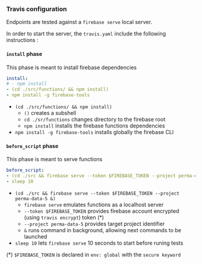 ### Travis configuration

Endpoints are tested against a `firebase serve` local server.

In order to start the server, the `travis.yaml` include the following instructions :

#### `install` phase

This phase is meant to install firebase dependencies

```yaml
install:
# - npm install
- (cd ./src/functions/ && npm install)
- npm install -g firebase-tools
```

* `(cd ./src/functions/ && npm install)`
  * `()` creates a subshell
  * `cd ./sr/functions` changes directory to the firebase root
  * `npm install` installs the firebase functions dependencies
* `npm install -g firebase-tools` installs globally the firebase CLI

#### `before_script` phase

This phase is meant to serve functions

```yaml
before_script:
- (cd ./src && firebase serve --token $FIREBASE_TOKEN --project perma-data-5 &)
- sleep 10
```

* `(cd ./src && firebase serve --token $FIREBASE_TOKEN --project perma-data-5 &)`
  * `firebase serve` emulates functions as a localhost server
  * `--token $FIREBASE_TOKEN` provides firebase account encrypted (using `travis encrypt`) token (*)
  * `--project perma-data-5` provides target project identifier
  * `&` runs command in background, allowing next commands to be launched
* `sleep 10` lets `firebase serve` 10 seconds to start before runing tests

(*) `$FIREBASE_TOKEN` is declared in `env: global` with the `secure keyword`